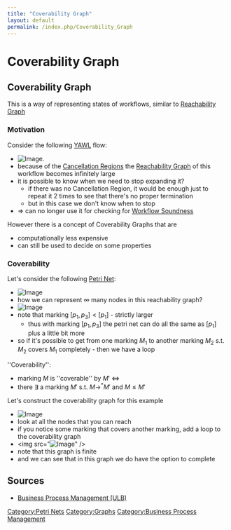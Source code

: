```yaml
---
title: "Coverability Graph"
layout: default
permalink: /index.php/Coverability_Graph
---
```


# Coverability Graph

## Coverability Graph
This is a way of representing states of workflows, similar to [Reachability Graph](Reachability_Graph)


### Motivation
Consider the following [YAWL](YAWL) flow:
- <img src="https://raw.github.com/alexeygrigorev/wiki-figures/master/ulb/bpm/yawl/yawl-cr-unboundness.png" alt="Image">.
- because of the [Cancellation Regions](Cancellation_Regions) the [Reachability Graph](Reachability_Graph) of this workflow becomes infinitely large
- it is possible to know when we need to stop expanding it?
  - if there was no Cancellation Region, it would be enough just to repeat it 2 times to see that there's no proper termination
  - but in this case we don't know when to stop 
- $\Rightarrow$ can no longer use it for checking for [Workflow Soundness](Workflow_Soundness)


However there is a concept of Coverability Graphs that are 
- computationally less expensive
- can still be used to decide on some properties


### Coverability
Let's consider the following [Petri Net](Petri_Nets):
- <img src="https://raw.github.com/alexeygrigorev/wiki-figures/master/ulb/bpm/pn/petri-net-coverability-ex.png" alt="Image">
- how we can represent $\infty$ many nodes in this reachability graph? 
- <img src="https://raw.github.com/alexeygrigorev/wiki-figures/master/ulb/bpm/pn/petri-net-coverability-ex-reach.png" alt="Image">
- note that marking $[p_1, p_3] < [p_1]$ - strictly larger 
  - thus with marking $[p_1, p_3]$ the petri net can do all the same as $[p_1]$ plus a little bit more
- so if it's possible to get from one marking $M_1$ to another marking $M_2$ s.t. $M_2$ covers $M_1$ completely - then we have a loop 


''Coverability'':
- marking $M$ is ''coverable'' by $M'$ $\iff$
- there $\exists$ a marking $M'$ s.t. $M \to^* M'$ and $M \leqslant M'$


Let's construct the coverability graph for this example
- <img src="https://raw.github.com/alexeygrigorev/wiki-figures/master/ulb/bpm/pn/petri-net-coverability-ex-reach2.png" alt="Image">
- look at all the nodes that you can reach
- if you notice some marking that covers another marking, add a loop to the coverability graph
- <img src="<img src="https://raw.github.com/alexeygrigorev/wiki-figures/master/ulb/bpm/pn/petri-net-coverability-ex-с.png" alt="Image">" />
- note that this graph is finite 
- and we can see that in this graph we do have the option to complete 


## Sources
- [Business Process Management (ULB)](Business_Process_Management_(ULB))

[Category:Petri Nets](Category_Petri_Nets)
[Category:Graphs](Category_Graphs)
[Category:Business Process Management](Category_Business_Process_Management)